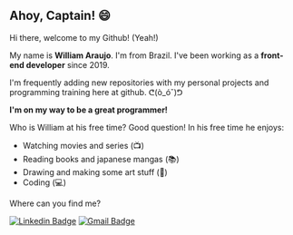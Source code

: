 ## Ahoy, Captain! :smile:

Hi there, welcome to my Github! (Yeah!)

My name is **William Araujo**. I'm from Brazil. I've been working as a **front-end developer** since 2019.

I'm frequently adding new repositories with my personal projects and programming training here at github. ᕦ(ò_óˇ)ᕤ

**I'm on my way to be a great programmer!**

Who is William at his free time? Good question! In his free time he enjoys:
- Watching movies and series (📺)
- Reading books and japanese mangas (📚)
- Drawing and making some art stuff (📖)
- Coding (💻)

Where can you find me?

[![Linkedin Badge](https://img.shields.io/badge/-LinkedIn-blue?&style=for-the-badge&logo=Linkedin&logoColor=white)](https://www.linkedin.com/in/william-araujo-516987112)
[![Gmail Badge](https://img.shields.io/badge/-Gmail-red?style=for-the-badge&logo=Gmail&logoColor=white&link=mailto:williamf1f2@gmail.com)](mailto:williamf1f2@gmail.com)

<!--
**TechWilli/TechWilli** is a ✨ _special_ ✨ repository because its `README.md` (this file) appears on your GitHub profile.

[![Gmail Badge](https://img.shields.io/badge/-williamf1f2@gmail.com-red?style=for-the-badge&logo=Gmail&logoColor=white&link=mailto:williamf1f2@gmail.com)](mailto:williamf1f2@gmail.com)

Here are some ideas to get you started:

- 🔭 I’m currently working on ...
- 🌱 I’m currently learning ...
- 👯 I’m looking to collaborate on ...
- 🤔 I’m looking for help with ...
- 💬 Ask me about ...
- 📫 How to reach me: ...
- 😄 Pronouns: ...
- ⚡ Fun fact: ...
-->
